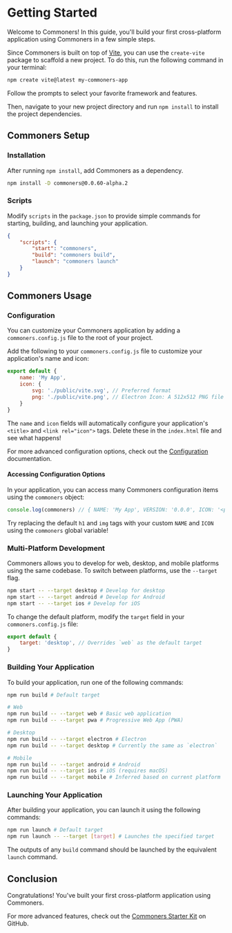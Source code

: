 # Getting Started
Welcome to Commoners! In this guide, you'll build your first cross-platform application using Commoners in a few simple steps.


Since Commoners is built on top of [Vite](https://vitejs.dev), you can use the `create-vite` package to scaffold a new project. To do this, run the following command in your terminal:

```bash
npm create vite@latest my-commoners-app
```


Follow the prompts to select your favorite framework and features.

Then, navigate to your new project directory and run `npm install` to install the project dependencies.

## Commoners Setup
### Installation
After running `npm install`, add Commoners as a dependency.

```bash
npm install -D commoners@0.0.60-alpha.2
```

### Scripts
Modify `scripts` in the `package.json` to provide simple commands for starting, building, and launching your application.

```json
{
    "scripts": {
        "start": "commoners",
        "build": "commoners build",
        "launch": "commoners launch"
    }
}
```

## Commoners Usage
### Configuration
You can customize your Commoners application by adding a `commoners.config.js` file to the root of your project. 

Add the following to your `commoners.config.js` file to customize your application's name and icon:

```js
export default {
    name: 'My App',
    icon: {
        svg: './public/vite.svg', // Preferred format
        png: './public/vite.png', // Electron Icon: A 512x512 PNG file converted using https://svgtrace.com/svg-to-png
    }
}
```

The `name` and `icon` fields will automatically configure your application's `<title>` and `<link rel="icon">` tags. Delete these in the `index.html` file and see what happens!

For more advanced configuration options, check out the [Configuration](./guide/config.md) documentation.

#### Accessing Configuration Options
In your application, you can access many Commoners configuration items using the `commoners` object:

```js
console.log(commoners) // { NAME: 'My App', VERSION: '0.0.0', ICON: '<path>', DESKTOP: true, READY: Promise, SERVICES: { ... }, ... }
```

Try replacing the default `h1` and `img` tags with your custom `NAME` and `ICON` using the `commoners` global variable!

### Multi-Platform Development
Commoners allows you to develop for web, desktop, and mobile platforms using the same codebase. To switch between platforms, use the `--target` flag.

```bash
npm start -- --target desktop # Develop for desktop
npm start -- --target android # Develop for Android
npm start -- --target ios # Develop for iOS
```

To change the default platform, modify the `target` field in your `commoners.config.js` file:

```js
export default {
    target: 'desktop', // Overrides `web` as the default target
}
```


### Building Your Application
To build your application, run one of the following commands:

```bash
npm run build # Default target

# Web
npm run build -- --target web # Basic web application
npm run build -- --target pwa # Progressive Web App (PWA)

# Desktop
npm run build -- --target electron # Electron 
npm run build -- --target desktop # Currently the same as `electron`

# Mobile
npm run build -- --target android # Android
npm run build -- --target ios # iOS (requires macOS)
npm run build -- --target mobile # Inferred based on current platform
```

### Launching Your Application
After building your application, you can launch it using the following commands:

```bash
npm run launch # Default target
npm run launch -- --target [target] # Launches the specified target
```

The outputs of any `build` command should be launched by the equivalent `launch` command.

## Conclusion
Congratulations! You've built your first cross-platform application using Commoners. 

For more advanced features, check out the [Commoners Starter Kit](https://github.com/neuralinterfaces/commoners-starter-kit) on GitHub.